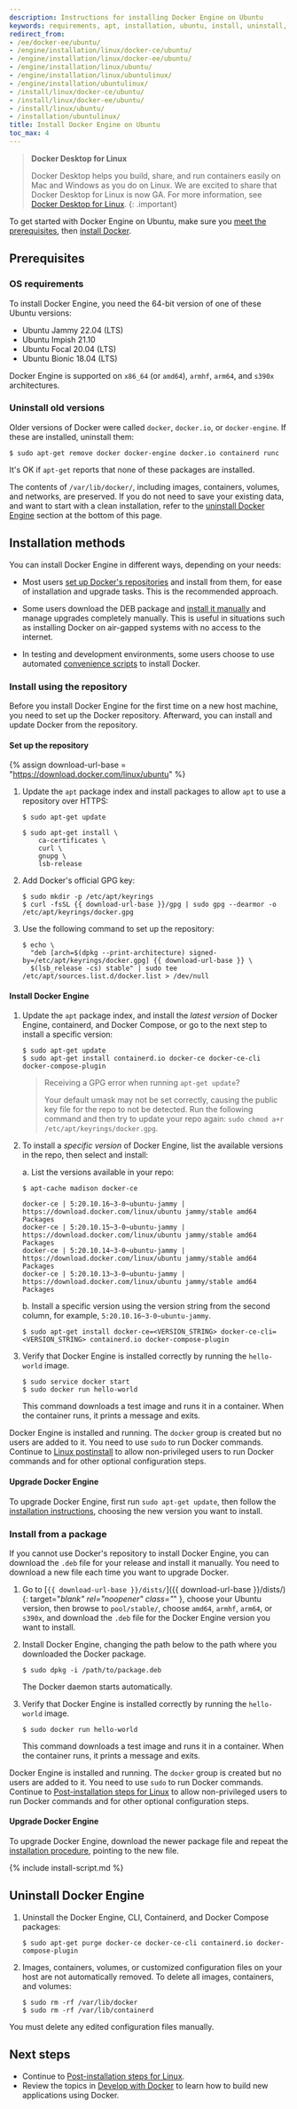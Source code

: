 ```yaml
---
description: Instructions for installing Docker Engine on Ubuntu
keywords: requirements, apt, installation, ubuntu, install, uninstall, upgrade, update
redirect_from:
- /ee/docker-ee/ubuntu/
- /engine/installation/linux/docker-ce/ubuntu/
- /engine/installation/linux/docker-ee/ubuntu/
- /engine/installation/linux/ubuntu/
- /engine/installation/linux/ubuntulinux/
- /engine/installation/ubuntulinux/
- /install/linux/docker-ce/ubuntu/
- /install/linux/docker-ee/ubuntu/
- /install/linux/ubuntu/
- /installation/ubuntulinux/
title: Install Docker Engine on Ubuntu
toc_max: 4
---
```


> **Docker Desktop for Linux**
>
> Docker Desktop helps you build, share, and run containers easily on Mac and
> Windows as you do on Linux. We are excited to share that Docker Desktop for
> Linux is now GA. For more information, see
[Docker Desktop for Linux](../../desktop/install/linux-install.md).
{: .important}

To get started with Docker Engine on Ubuntu, make sure you
[meet the prerequisites](#prerequisites), then
[install Docker](#installation-methods).

## Prerequisites

### OS requirements

To install Docker Engine, you need the 64-bit version of one of these Ubuntu
versions:

- Ubuntu Jammy 22.04 (LTS)
- Ubuntu Impish 21.10
- Ubuntu Focal 20.04 (LTS)
- Ubuntu Bionic 18.04 (LTS)

Docker Engine is supported on `x86_64` (or `amd64`), `armhf`, `arm64`, and `s390x` architectures.

### Uninstall old versions

Older versions of Docker were called `docker`, `docker.io`, or `docker-engine`.
If these are installed, uninstall them:

```console
$ sudo apt-get remove docker docker-engine docker.io containerd runc
```

It's OK if `apt-get` reports that none of these packages are installed.

The contents of `/var/lib/docker/`, including images, containers, volumes, and
networks, are preserved. If you do not need to save your existing data, and want to
start with a clean installation, refer to the [uninstall Docker Engine](#uninstall-docker-engine)
section at the bottom of this page.

## Installation methods

You can install Docker Engine in different ways, depending on your needs:

- Most users
  [set up Docker's repositories](#install-using-the-repository) and install
  from them, for ease of installation and upgrade tasks. This is the
  recommended approach.

- Some users download the DEB package and
  [install it manually](#install-from-a-package) and manage
  upgrades completely manually. This is useful in situations such as installing
  Docker on air-gapped systems with no access to the internet.

- In testing and development environments, some users choose to use automated
  [convenience scripts](#install-using-the-convenience-script) to install Docker.

### Install using the repository

Before you install Docker Engine for the first time on a new host machine, you need
to set up the Docker repository. Afterward, you can install and update Docker
from the repository.

#### Set up the repository

{% assign download-url-base = "https://download.docker.com/linux/ubuntu" %}

1.  Update the `apt` package index and install packages to allow `apt` to use a
    repository over HTTPS:

    ```console
    $ sudo apt-get update

    $ sudo apt-get install \
        ca-certificates \
        curl \
        gnupg \
        lsb-release
    ```

2.  Add Docker's official GPG key:

    ```console
    $ sudo mkdir -p /etc/apt/keyrings
    $ curl -fsSL {{ download-url-base }}/gpg | sudo gpg --dearmor -o /etc/apt/keyrings/docker.gpg
    ```

3.  Use the following command to set up the repository:

    ```console
    $ echo \
      "deb [arch=$(dpkg --print-architecture) signed-by=/etc/apt/keyrings/docker.gpg] {{ download-url-base }} \
      $(lsb_release -cs) stable" | sudo tee /etc/apt/sources.list.d/docker.list > /dev/null
    ```

#### Install Docker Engine

1. Update the `apt` package index, and install the _latest version_ of Docker
   Engine, containerd, and Docker Compose, or go to the next step to install a specific version:

    ```console
    $ sudo apt-get update
    $ sudo apt-get install containerd.io docker-ce docker-ce-cli docker-compose-plugin
    ```

    > Receiving a GPG error when running `apt-get update`?
    >  
    > Your default umask may not be set correctly, causing the public key file
    > for the repo to not be detected. Run the following command and then try to
    > update your repo again: `sudo chmod a+r /etc/apt/keyrings/docker.gpg`.

2.  To install a _specific version_ of Docker Engine, list the available versions
    in the repo, then select and install:

    a. List the versions available in your repo:

    ```console
    $ apt-cache madison docker-ce

    docker-ce | 5:20.10.16~3-0~ubuntu-jammy | https://download.docker.com/linux/ubuntu jammy/stable amd64 Packages
    docker-ce | 5:20.10.15~3-0~ubuntu-jammy | https://download.docker.com/linux/ubuntu jammy/stable amd64 Packages
    docker-ce | 5:20.10.14~3-0~ubuntu-jammy | https://download.docker.com/linux/ubuntu jammy/stable amd64 Packages
    docker-ce | 5:20.10.13~3-0~ubuntu-jammy | https://download.docker.com/linux/ubuntu jammy/stable amd64 Packages
    ```

    b. Install a specific version using the version string from the second column,
       for example, `5:20.10.16~3-0~ubuntu-jammy`.

    ```console
    $ sudo apt-get install docker-ce=<VERSION_STRING> docker-ce-cli=<VERSION_STRING> containerd.io docker-compose-plugin
    ```

3.  Verify that Docker Engine is installed correctly by running the `hello-world`
    image.

    ```console
    $ sudo service docker start
    $ sudo docker run hello-world
    ```

    This command downloads a test image and runs it in a container. When the
    container runs, it prints a message and exits.

Docker Engine is installed and running. The `docker` group is created but no users
are added to it. You need to use `sudo` to run Docker commands.
Continue to [Linux postinstall](linux-postinstall.md) to allow non-privileged
users to run Docker commands and for other optional configuration steps.

#### Upgrade Docker Engine

To upgrade Docker Engine, first run `sudo apt-get update`, then follow the
[installation instructions](#install-using-the-repository), choosing the new
version you want to install.

### Install from a package

If you cannot use Docker's repository to install Docker Engine, you can download the
`.deb` file for your release and install it manually. You need to download
a new file each time you want to upgrade Docker.

1.  Go to [`{{ download-url-base }}/dists/`]({{ download-url-base }}/dists/){: target="_blank" rel="noopener" class="_" },
    choose your Ubuntu version, then browse to `pool/stable/`, choose `amd64`,
    `armhf`, `arm64`, or `s390x`, and download the `.deb` file for the Docker Engine
    version you want to install.

2.  Install Docker Engine, changing the path below to the path where you downloaded
    the Docker package.

    ```console
    $ sudo dpkg -i /path/to/package.deb
    ```

    The Docker daemon starts automatically.

3.  Verify that Docker Engine is installed correctly by running the `hello-world`
    image.

    ```console
    $ sudo docker run hello-world
    ```

    This command downloads a test image and runs it in a container. When the
    container runs, it prints a message and exits.

Docker Engine is installed and running. The `docker` group is created but no users
are added to it. You need to use `sudo` to run Docker commands.
Continue to [Post-installation steps for Linux](linux-postinstall.md) to allow
non-privileged users to run Docker commands and for other optional configuration
steps.

#### Upgrade Docker Engine

To upgrade Docker Engine, download the newer package file and repeat the
[installation procedure](#install-from-a-package), pointing to the new file.

{% include install-script.md %}

## Uninstall Docker Engine

1.  Uninstall the Docker Engine, CLI, Containerd, and Docker Compose packages:

    ```console
    $ sudo apt-get purge docker-ce docker-ce-cli containerd.io docker-compose-plugin
    ```

2.  Images, containers, volumes, or customized configuration files on your host
    are not automatically removed. To delete all images, containers, and
    volumes:

    ```console
    $ sudo rm -rf /var/lib/docker
    $ sudo rm -rf /var/lib/containerd
    ```

You must delete any edited configuration files manually.

## Next steps

- Continue to [Post-installation steps for Linux](linux-postinstall.md).
- Review the topics in [Develop with Docker](../../develop/index.md) to learn how to build new applications using Docker.
